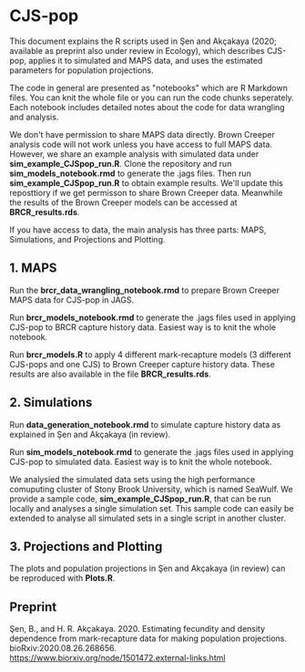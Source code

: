 # CJS-pop

This document explains the R scripts used in Şen and Akçakaya (2020; available as preprint also under review in Ecology), which describes CJS-pop, applies it to simulated and MAPS data, and uses the estimated parameters for population projections. 

The code in general are presented as "notebooks" which are R Markdown files. You can knit the whole file or you can run the code chunks seperately. Each notebook includes detailed notes about the code for data wrangling and analysis.

We don't have permission to share MAPS data directly. Brown Creeper analysis code will not work unless you have access to full MAPS data. However, we share an example analysis with simulated data under **sim_example_CJSpop_run.R**. Clone the repository and run **sim_models_notebook.rmd** to generate the .jags files. Then run **sim_example_CJSpop_run.R** to obtain example results. We'll update this reposttiory if we get permisson to share Brown Creeper data. Meanwhile the results of the Brown Creeper models can be accessed at **BRCR_results.rds**. 

If you have access to data, the main analysis has three parts: MAPS, Simulations, and Projections and Plotting.

## 1. MAPS

Run the **brcr_data_wrangling_notebook.rmd** to prepare Brown Creeper MAPS data for CJS-pop in JAGS.

Run **brcr_models_notebook.rmd** to generate the .jags files used in applying CJS-pop to BRCR capture history data. Easiest way is to knit the whole notebook.

Run **brcr_models.R** to apply 4 different mark-recapture models (3 different CJS-pops and one CJS) to Brown Creeper capture history data. These results are also available in the file **BRCR_results.rds**.

## 2. Simulations

Run **data_generation_notebook.rmd** to simulate capture history data as explained in Şen and Akçakaya (in review). 

Run **sim_models_notebook.rmd** to generate the .jags files used in applying CJS-pop to simulated data. Easiest way is to knit the whole notebook.

We analysied the simulated data sets using the high performance comuputing cluster of Stony Brook University, which is named SeaWulf. We provide a sample code, **sim_example_CJSpop_run.R**, that can be run locally and analyses a single simulation set. This sample code can easily be extended to analyse all simulated sets in a single script in another cluster. 

## 3. Projections and Plotting

The plots and population projections in Şen and Akçakaya (in review) can be reproduced with **Plots.R**.

## Preprint
Şen, B., and H. R. Akçakaya. 2020. Estimating fecundity and density dependence from mark-recapture data for making population projections. bioRxiv:2020.08.26.268656. https://www.biorxiv.org/node/1501472.external-links.html



